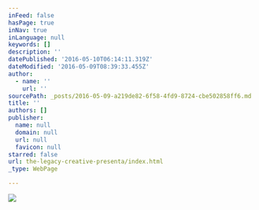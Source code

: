 ```yaml
---
inFeed: false
hasPage: true
inNav: true
inLanguage: null
keywords: []
description: ''
datePublished: '2016-05-10T06:14:11.319Z'
dateModified: '2016-05-09T08:39:33.455Z'
author:
  - name: ''
    url: ''
sourcePath: _posts/2016-05-09-a219de82-6f58-4fd9-8724-cbe502858ff6.md
title: ''
authors: []
publisher:
  name: null
  domain: null
  url: null
  favicon: null
starred: false
url: the-legacy-creative-presenta/index.html
_type: WebPage

---
```

![](https://s3-us-west-2.amazonaws.com/the-grid-img/p/8346df192e75ee4c47eb45ebbb9dfd3810dd7771.jpg)